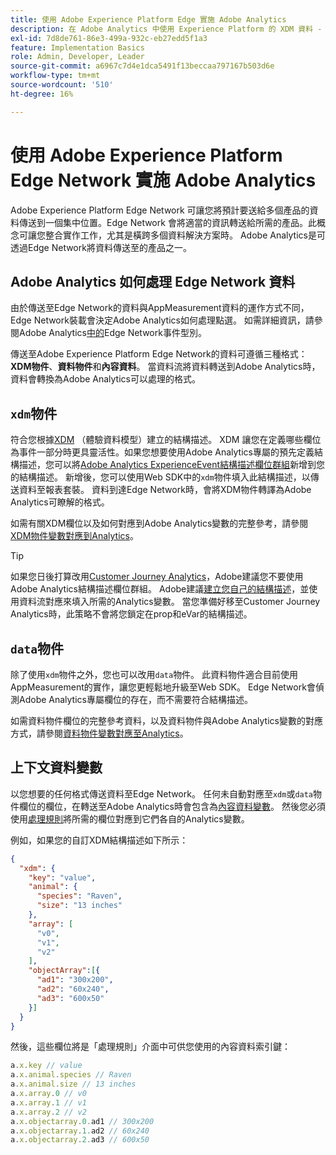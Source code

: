 ```yaml
---
title: 使用 Adobe Experience Platform Edge 實施 Adobe Analytics
description: 在 Adobe Analytics 中使用 Experience Platform 的 XDM 資料 - 概觀
exl-id: 7d8de761-86e3-499a-932c-eb27edd5f1a3
feature: Implementation Basics
role: Admin, Developer, Leader
source-git-commit: a6967c7d4e1dca5491f13beccaa797167b503d6e
workflow-type: tm+mt
source-wordcount: '510'
ht-degree: 16%

---
```


# 使用 Adobe Experience Platform Edge Network 實施 Adobe Analytics

Adobe Experience Platform Edge Network 可讓您將預計要送給多個產品的資料傳送到一個集中位置。Edge Network 會將適當的資訊轉送給所需的產品。此概念可讓您整合實作工作，尤其是橫跨多個資料解決方案時。 Adobe Analytics是可透過Edge Network將資料傳送至的產品之一。

## Adobe Analytics 如何處理 Edge Network 資料

由於傳送至Edge Network的資料與AppMeasurement資料的運作方式不同，Edge Network裝載會決定Adobe Analytics如何處理點選。 如需詳細資訊，請參閱Adobe Analytics[中的](hit-types.md)Edge Network事件型別。

傳送至Adobe Experience Platform Edge Network的資料可遵循三種格式： **XDM物件**、**資料物件**&#x200B;和&#x200B;**內容資料**。 當資料流將資料轉送到Adobe Analytics時，資料會轉換為Adobe Analytics可以處理的格式。

## `xdm`物件

符合您根據[XDM](https://experienceleague.adobe.com/zh-hant/docs/experience-platform/xdm/home) （體驗資料模型）建立的結構描述。 XDM 讓您在定義哪些欄位為事件一部分時更具靈活性。如果您想要使用Adobe Analytics專屬的預先定義結構描述，您可以將[Adobe Analytics ExperienceEvent結構描述欄位群組](https://experienceleague.adobe.com/en/docs/experience-platform/xdm/field-groups/event/analytics-full-extension)新增到您的結構描述。 新增後，您可以使用Web SDK中的`xdm`物件填入此結構描述，以傳送資料至報表套裝。 資料到達Edge Network時，會將XDM物件轉譯為Adobe Analytics可瞭解的格式。

如需有關XDM欄位以及如何對應到Adobe Analytics變數的完整參考，請參閱[XDM物件變數對應到Analytics](xdm-var-mapping.md)。

>[!TIP]
>
>如果您日後打算改用[Customer Journey Analytics](https://experienceleague.adobe.com/en/docs/analytics-platform/using/cja-landing)，Adobe建議您不要使用Adobe Analytics結構描述欄位群組。 Adobe建議[建立您自己的結構描述](https://experienceleague.adobe.com/en/docs/analytics-platform/using/compare-aa-cja/upgrade-to-cja/schema/cja-upgrade-schema-architect)，並使用資料流對應來填入所需的Analytics變數。 當您準備好移至Customer Journey Analytics時，此策略不會將您鎖定在prop和eVar的結構描述。

## `data`物件

除了使用`xdm`物件之外，您也可以改用`data`物件。 此資料物件適合目前使用AppMeasurement的實作，讓您更輕鬆地升級至Web SDK。 Edge Network會偵測Adobe Analytics專屬欄位的存在，而不需要符合結構描述。

如需資料物件欄位的完整參考資料，以及資料物件與Adobe Analytics變數的對應方式，請參閱[資料物件變數對應至Analytics](data-var-mapping.md)。

## 上下文資料變數

以您想要的任何格式傳送資料至Edge Network。 任何未自動對應至`xdm`或`data`物件欄位的欄位，在轉送至Adobe Analytics時會包含為[內容資料變數](/help/implement/vars/page-vars/contextdata.md)。 然後您必須使用[處理規則](/help/admin/tools/manage-rs/edit-settings/general/processing-rules/pr-overview.md)將所需的欄位對應到它們各自的Analytics變數。

例如，如果您的自訂XDM結構描述如下所示：

```json
{
  "xdm": {
    "key": "value",
    "animal": {
      "species": "Raven",
      "size": "13 inches"
    },
    "array": [
      "v0",
      "v1",
      "v2"
    ],
    "objectArray":[{
      "ad1": "300x200",
      "ad2": "60x240",
      "ad3": "600x50"
    }]
  }
}
```

然後，這些欄位將是「處理規則」介面中可供您使用的內容資料索引鍵：

```javascript
a.x.key // value
a.x.animal.species // Raven
a.x.animal.size // 13 inches
a.x.array.0 // v0
a.x.array.1 // v1
a.x.array.2 // v2
a.x.objectarray.0.ad1 // 300x200
a.x.objectarray.1.ad2 // 60x240
a.x.objectarray.2.ad3 // 600x50
```
